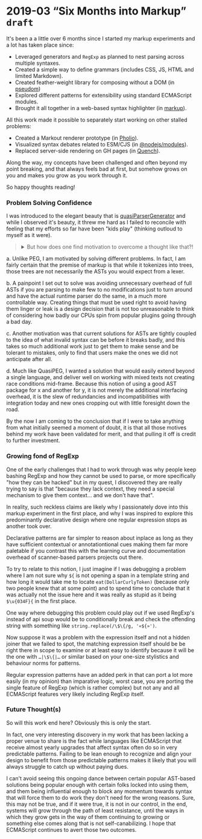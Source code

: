 ﻿# 2019-03 <q>Six Months into Markup</q> <span float-right>`draft`</span>

It's been a a little over 6 months since I started my markup experiments and a lot has taken place since:

- Leveraged generators and `RegExp` as planned to nest parsing across multiple syntaxes.
- Created a simple way to define grammars (includes CSS, JS, HTML and limited Markdown).
- Created feather-weight library for composing without a DOM (in [pseudom](https://www.npmjs.com/package/pseudom))
- Explored different patterns for extensibility using standard ECMAScript modules.
- Brought it all together in a web-based syntax highlighter (in [markup](https://www.smotaal.io/markup/)).

All this work made it possible to separately start working on other stalled problems:

- Created a Markout renderer prototype (in [Pholio](https://www.smotaal.io/pholio/)).
- Visualized syntax debates related to ESM/CJS (in [@nodejs/modules](https://github.com/nodejs/modules)).
- Replaced server-side rendering on GH pages (in [Quench](https://www.smotaal.io/quench/)).

Along the way, my concepts have been challenged and often beyond my point breaking, and that always feels bad at first, but somehow grows on you and makes you grow as you work through it.

So happy thoughts reading!

### Problem Solving Confidence

I was introduced to the elegant beauty that is [quasiParserGenerator](https://github.com/erights/quasiParserGenerator) and while I observed it's beauty, it threw me hard as I failed to reconcile with feeling that my efforts so far have been "kids play" (thinking outloud to myself as it were).

<blockquote><details>

<summary>But how does one find motivation to overcome a thought like that?!</summary>

What do you do when faced with a similar challenge where you are deadlocked with what seems to be a very rational conclusion that your solution has lost any luster it had for being one of true merit that one day it will actually be useful for others to justify duplicating efforts already made in ways you could only ever aspire to one day?

Maybe you should simply ask the author of that code directly, not how they can fix your solution for you, but how they would have worked through in order to for them to have gotten that far ahead.

Asking directly works on two levels, the answer may be deeply enlighting when the other person can easily relate to your frustrations, and more suprising to my discovery was that waiting for an answer sets you in a completely new paradigm in your own quest for an answer anyway. Waiting will force your mind needed to dwell on reasons why it takes time.

You start by worrying about if this seen as merely your own lack of social decorum. But if it so then maybe it just means that the wrong person was on the other end of this question. Getting to that realization is not easy and can be tricky, and you may never really believe it enough to over come your own doubts, and that is understandable. But is it not at least more believable than say, silence is geek for "when I have time to figure out how to handle this confusing or awkward thing in my chat… I'll deal with it!"

So, simply asking alone shifts the calculus on working through unrelenting doubts. I venture that it does that because it repurposes mental processes often left excluded from introverted problem-solving because it normally deals with social interactions… etc.

As you wonder, you will empathize, and you will likely consider things beyond what you would have imagined otherwise.

</details>
</blockquote>

a. Unlike PEG, I am motivated by solving different problems. In fact, I am fairly certain that the premise of markup is that while it tokenizes into trees, those trees are not necessarily the ASTs you would expect from a lexer.

b. A painpoint I set out to solve was avoiding unnecessary overhead of full ASTs if you are parsing to make few to no modifications just to turn around and have the actual runtime parser do the same, in a much more controllable way. Creating things that must be used right to avoid having them linger or leak is a design decision that is not too unreasonable to think of considering how badly our CPUs spin from popular plugins going through a bad day.

c. Another motivation was that current solutions for ASTs are tightly coupled to the idea of what invalid syntax can be before it breaks badly, and this  takes so much additional work just to get them to make sense and be tolerant to mistakes, only to find that users make the ones we did not anticipate after all.

d. Much like QuasiPEG, I wanted a solution that would easily extend beyond a single language, and deliver well on working with mixed texts not creating race conditions mid-frame. Because this notion of using a good AST package for x and another for y, it is not merely the additional interfacing overhead, it is the slew of redundancies and incompatibilities with integration today and new ones cropping out with little foresight down the road.

By the now I am coming to the conclusion that if I were to take anything from what initially seemed a moment of doubt, it is that all those motives behind my work have been validated for merit, and that pulling it off is credit to further investment.

### Growing fond of RegExp

One of the early challenges that I had to work through was why people keep bashing RegExp and how they cannot be used to parse, or more specifically "how they can be hacked" but in my quest, I discovered they are really trying to say is that "because they lack context, they need a special mechanism to give them context… and we don't have that".

In reality, such reckless claims are likely why I passionately dove into this markup experiment in the first place, and why I was inspired to explore this predominantly declarative design where one regular expression stops as another took over.

Declarative patterns are far simpler to reason about inplace as long as they have sufficient contextual or annotationtional cues making them far more paletable if you contrast this with the learning curve and documentation overhead of scanner-based parsers projects out there.

To try to relate to this notion, I just imagine if I was debugging a problem where I am not sure why `$͏{` is not opening a span in a template string and how long it would take me to locate `eat(DollarCurlyToken)` (because only two people knew that at some point) and to spend time to conclude that it was actually not the issue here and it was really as stupid as it being `$\u{034F}{` in the first place.

One way where debugging this problem could play out if we used RegExp's instead of api soup would be to conditionally break and check the offending string with something like `string.replace(/\$\{/g, '«${»')`.

Now suppose it was a problem with the expression itself and not a hidden joiner that we failed to spot, the matching expression itself should be be right there in scope to examine or at least easy to identify because it will be the one with `…|\$\{|…` or similar based on your one-size stylistics and behaviour norms for patterns.

Regular expression patterns have an added perk in that can port a lot more easily (in my opinion) than imparative logic, worst case, you are porting the single feature of RegExp (which is rather complex) but not any and all ECMAScript features very likely including RegExp itself.

### Future Thought(s)

So will this work end here? Obviously this is only the start.

In fact, one very interesting discovery in my work that has been lacking a proper venue to share is the fact while languages like ECMAScript that receive almost yearly upgrades that affect syntax often do so in very predictable patterns. Failing to be lean enough to recognize and align your design to benefit from those predictable patterns makes it likely that you will always struggle to catch up without paying dues.

I can't avoid seeing this ongoing dance between certain popular AST-based solutions being popular enough with certain folks locked into using them, and them being influential enough to block any momentum towards syntax that will force them to do work they don't need for the wrong reasons. Sure, this may not be true, and if it were true, it is not in our control, in the end, systems will grow through the path of least resistance, until the ways in which they grow gets in the way of them continuing to growing or something else comes along that is not self-canabilizing. I hope that ECMAScript continues to avert those two outcomes.
